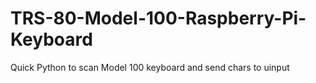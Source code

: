 # TRS-80-Model-100-Raspberry-Pi-Keyboard
Quick Python to scan Model 100 keyboard and send chars to uinput
